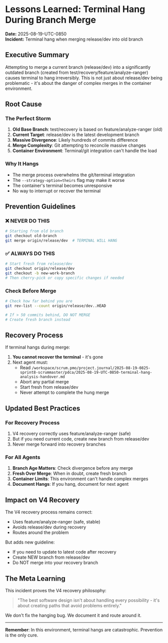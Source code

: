 # Lessons Learned: Terminal Hang During Branch Merge

**Date:** 2025-08-19-UTC-0850  
**Incident:** Terminal hang when merging release/dev into old branch

## Executive Summary

Attempting to merge a current branch (release/dev) into a significantly outdated branch (created from test/recovery/feature/analyze-ranger) causes terminal to hang irreversibly. This is not just about release/dev being problematic - it's about the danger of complex merges in the container environment.

## Root Cause

### The Perfect Storm
1. **Old Base Branch**: test/recovery is based on feature/analyze-ranger (old)
2. **Current Target**: release/dev is the latest development branch  
3. **Massive Divergence**: Likely hundreds of commits difference
4. **Merge Complexity**: Git attempting to reconcile massive changes
5. **Container Environment**: Terminal/git integration can't handle the load

### Why It Hangs
- The merge process overwhelms the git/terminal integration
- The `--strategy-option=theirs` flag may make it worse
- The container's terminal becomes unresponsive
- No way to interrupt or recover the terminal

## Prevention Guidelines

### ❌ NEVER DO THIS
```bash
# Starting from old branch
git checkout old-branch
git merge origin/release/dev  # TERMINAL WILL HANG
```

### ✅ ALWAYS DO THIS
```bash
# Start fresh from release/dev
git checkout origin/release/dev
git checkout -b new-work-branch
# Then cherry-pick or copy specific changes if needed
```

### Check Before Merge
```bash
# Check how far behind you are
git rev-list --count origin/release/dev..HEAD

# If > 50 commits behind, DO NOT MERGE
# Create fresh branch instead
```

## Recovery Process

If terminal hangs during merge:

1. **You cannot recover the terminal** - it's gone
2. Next agent must:
   - Read `/workspace/scrum.pmo/project.journal/2025-08-19-0825-sprint8-scrummaster/pdca/2025-08-19-UTC-0850-terminal-hang-analysis-handover.md`
   - Abort any partial merge
   - Start fresh from release/dev
   - Never attempt to complete the hung merge

## Updated Best Practices

### For Recovery Process
1. V4 recovery correctly uses feature/analyze-ranger (safe)
2. But if you need current code, create new branch from release/dev
3. Never merge forward into recovery branches

### For All Agents
1. **Branch Age Matters**: Check divergence before any merge
2. **Fresh Over Merge**: When in doubt, create fresh branch
3. **Container Limits**: This environment can't handle complex merges
4. **Document Hangs**: If you hang, document for next agent

## Impact on V4 Recovery

The V4 recovery process remains correct:
- Uses feature/analyze-ranger (safe, stable)
- Avoids release/dev during recovery
- Routes around the problem

But adds new guideline:
- If you need to update to latest code after recovery
- Create NEW branch from release/dev
- Do NOT merge into your recovery branch

## The Meta Learning

This incident proves the V4 recovery philosophy:
> "The best software design isn't about handling every possibility - it's about creating paths that avoid problems entirely."

We don't fix the hanging bug. We document it and route around it.

---

**Remember**: In this environment, terminal hangs are catastrophic. Prevention is the only cure.